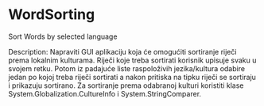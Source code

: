# WordSorting

Sort Words by selected language

Description:
Napraviti GUI aplikaciju koja će omogućiti sortiranje riječi prema lokalnim kulturama. Riječi koje 
treba sortirati korisnik upisuje svaku u svojem retku. Potom iz padajuće liste raspoloživih 
jezika/kultura odabire jedan po kojoj treba riječi sortirati a nakon pritiska na tipku riječi se 
sortiraju i prikazuju sortirano. Za sortiranje prema odabranoj kulturi koristiti klase 
System.Globalization.CultureInfo i System.StringComparer.
